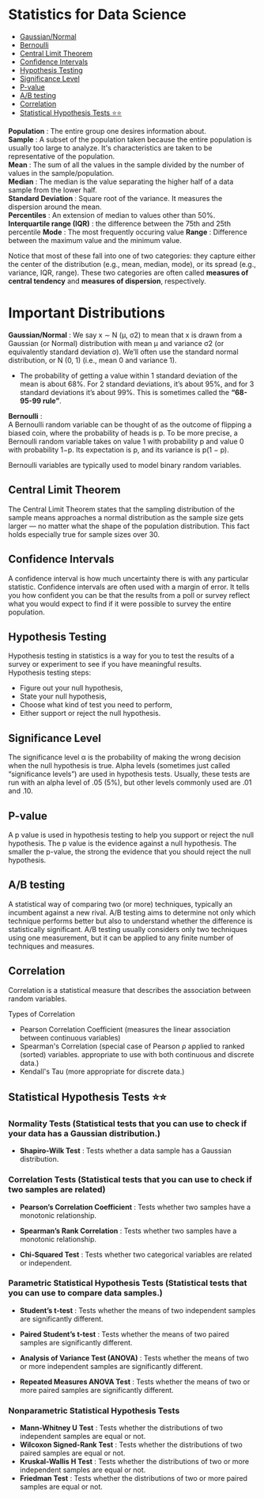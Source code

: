 # Statistics for Data Science
* [Gaussian/Normal](#a)
* [Bernoulli](#b)
* [Central Limit Theorem](#c)
* [Confidence Intervals](#d)
* [Hypothesis Testing](#e)
* [Significance Level](#f)
* [P-value](#g)
* [A/B testing](#h)
* [Correlation](#i)
* [Statistical Hypothesis Tests :star::star:](#j)






**Population** : The entire group one desires information about.<br>
**Sample** : A subset of the population taken because the entire population is usually too large to analyze. It's 
characteristics are taken to be representative of the population.</br>
**Mean** : The sum of all the values in the sample divided by the number of values in the sample/population.</br>
**Median** : The median is the value separating the higher half of a data sample from the lower half.</br>
**Standard Deviation** : Square root of the variance. It measures the dispersion around the mean.</br>
**Percentiles** :  An extension of median to values other than 50%. </br> 
**Interquartile range (IQR)** : the difference between the 75th and 25th percentile
**Mode** : The most frequently occuring value
**Range** : Difference between the maximum value and the minimum value.

Notice that most of these fall into one of two categories: they capture either the center of the distribution (e.g., mean, median, mode), or its spread (e.g., variance, IQR, range). These two categories are often called **measures of central tendency** and **measures of dispersion**, respectively.

# Important Distributions <a name="a"></br>
 
**Gaussian/Normal** : We say x ∼ N (µ, σ2) to mean that x is drawn from a Gaussian (or Normal) distribution with mean µ and
variance σ2 (or equivalently standard deviation σ). We’ll often use the standard normal distribution, or N (0, 1) (i.e., mean 0 and variance 1).

  * The probability of getting a value within 1 standard deviation of the mean is about 68%. For 2 standard deviations, it’s about 95%, and for 3 standard deviations it’s about 99%. This is sometimes called the **“68-95-99 rule”**.
  
**Bernoulli** :<a name="b"></br> A Bernoulli random variable can be thought of as the outcome of flipping a biased coin, where the probability of heads is p. To be more precise, a Bernoulli random variable takes on value 1 with probability p and value 0 with probability 1−p. Its expectation is p, and its variance is p(1 − p).

Bernoulli variables are typically used to model binary random variables.
## Central Limit Theorem <a name="c"></br>

The Central Limit Theorem states that the sampling distribution of the sample means approaches a normal distribution as the sample size gets larger — no matter what the shape of the population distribution. This fact holds especially true for sample sizes over 30.

## Confidence Intervals <a name="d"></br>

A confidence interval is how much uncertainty there is with any particular statistic. Confidence intervals are often used with a margin of error. It tells you how confident you can be that the results from a poll or survey reflect what you would expect to find if it were possible to survey the entire population. 

## Hypothesis Testing <a name="e"></br>

Hypothesis testing in statistics is a way for you to test the results of a survey or experiment to see if you have meaningful results. <br>
Hypothesis testing steps:

* Figure out your null hypothesis,
* State your null hypothesis,
* Choose what kind of test you need to perform,
* Either support or reject the null hypothesis.

## Significance Level <a name="f"></br>

The significance level α is the probability of making the wrong decision when the null hypothesis is true. Alpha levels (sometimes just called “significance levels”) are used in hypothesis tests. Usually, these tests are run with an alpha level of .05 (5%), but other levels commonly used are .01 and .10.

## P-value <a name="g"></br>

A p value is used in hypothesis testing to help you support or reject the null hypothesis. The p value is the evidence against a null hypothesis. The smaller the p-value, the strong the evidence that you should reject the null hypothesis.

## A/B testing <a name="h"></br>

A statistical way of comparing two (or more) techniques, typically an incumbent against a new rival. A/B testing aims to determine not only which technique performs better but also to understand whether the difference is statistically significant. A/B testing usually considers only two techniques using one measurement, but it can be applied to any finite number of techniques and measures.

## Correlation <a name="i"></br>

Correlation is a statistical measure that describes the association between random variables.

Types of Correlation

* Pearson Correlation Coefficient (measures the linear association between continuous variables)
* Spearman's Correlation (special case of Pearson ρ applied to ranked (sorted) variables. appropriate to use with both continuous and discrete data.) 
* Kendall's Tau (more appropriate for discrete data.)

## Statistical Hypothesis Tests :star::star: <a name="j"></br>

 ### Normality Tests (Statistical tests that you can use to check if your data has a Gaussian distribution.)
  * **Shapiro-Wilk Test** : Tests whether a data sample has a Gaussian distribution.</br>
  
 ### Correlation Tests (Statistical tests that you can use to check if two samples are related)
 
  * **Pearson’s Correlation Coefficient** : Tests whether two samples have a monotonic relationship. </br>
   
  * **Spearman’s Rank Correlation** : Tests whether two samples have a monotonic relationship.</br>
   
  * **Chi-Squared Test** : Tests whether two categorical variables are related or independent.</br>
   
 ### Parametric Statistical Hypothesis Tests (Statistical tests that you can use to compare data samples.)
 
  * **Student’s t-test** : Tests whether the means of two independent samples are significantly different.</br>
  
  * **Paired Student’s t-test** : Tests whether the means of two paired samples are significantly different.</br>
   
  * **Analysis of Variance Test (ANOVA)** : Tests whether the means of two or more independent samples are significantly different.
   
  * **Repeated Measures ANOVA Test** : Tests whether the means of two or more paired samples are significantly different.
  
  ### Nonparametric Statistical Hypothesis Tests
  
   * **Mann-Whitney U Test** : Tests whether the distributions of two independent samples are equal or not.
   * **Wilcoxon Signed-Rank Test** : Tests whether the distributions of two paired samples are equal or not.
   * **Kruskal-Wallis H Test** : Tests whether the distributions of two or more independent samples are equal or not.
   * **Friedman Test** : Tests whether the distributions of two or more paired samples are equal or not.



